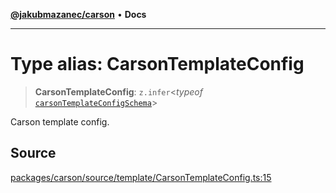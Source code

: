 [**@jakubmazanec/carson**](../README.md) • **Docs**

---

# Type alias: CarsonTemplateConfig

> **CarsonTemplateConfig**: `z.infer`\<_typeof_
> [`carsonTemplateConfigSchema`](../variables/carsonTemplateConfigSchema.md)\>

Carson template config.

## Source

[packages/carson/source/template/CarsonTemplateConfig.ts:15](https://github.com/jakubmazanec/js-tools/blob/d8fb2f4f9576baa170e480eea0b247af3afdcd86/packages/carson/source/template/CarsonTemplateConfig.ts#L15)
